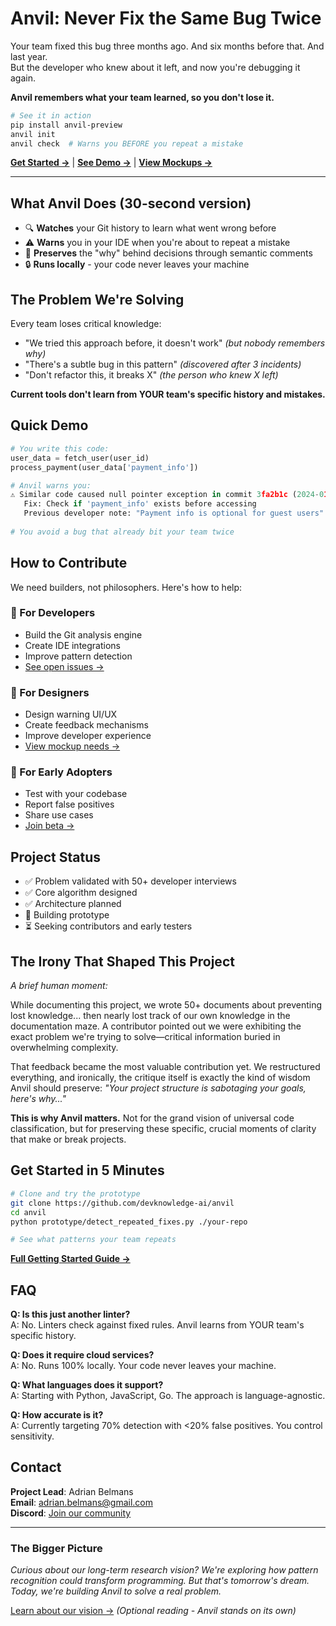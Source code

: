 # Anvil: Never Fix the Same Bug Twice

Your team fixed this bug three months ago. And six months before that. And last year.  
But the developer who knew about it left, and now you're debugging it again.

**Anvil remembers what your team learned, so you don't lose it.**

```bash
# See it in action
pip install anvil-preview
anvil init
anvil check  # Warns you BEFORE you repeat a mistake
```

[**Get Started →**](./GETTING_STARTED.md) | [**See Demo →**](./DEMO.md) | [**View Mockups →**](./anvil/mockups/)

---

## What Anvil Does (30-second version)

- 🔍 **Watches** your Git history to learn what went wrong before
- ⚠️ **Warns** you in your IDE when you're about to repeat a mistake
- 💬 **Preserves** the "why" behind decisions through semantic comments
- 🔒 **Runs locally** - your code never leaves your machine

## The Problem We're Solving

Every team loses critical knowledge:
- "We tried this approach before, it doesn't work" *(but nobody remembers why)*
- "There's a subtle bug in this pattern" *(discovered after 3 incidents)*
- "Don't refactor this, it breaks X" *(the person who knew X left)*

**Current tools don't learn from YOUR team's specific history and mistakes.**

## Quick Demo

```python
# You write this code:
user_data = fetch_user(user_id)
process_payment(user_data['payment_info'])

# Anvil warns you:
⚠️ Similar code caused null pointer exception in commit 3fa2b1c (2024-01-15)
   Fix: Check if 'payment_info' exists before accessing
   Previous developer note: "Payment info is optional for guest users"
   
# You avoid a bug that already bit your team twice
```

## How to Contribute

We need builders, not philosophers. Here's how to help:

### 🔨 For Developers
- Build the Git analysis engine
- Create IDE integrations
- Improve pattern detection
- [See open issues →](https://github.com/devknowledge-ai/anvil/issues)

### 🎨 For Designers
- Design warning UI/UX
- Create feedback mechanisms
- Improve developer experience
- [View mockup needs →](./anvil/mockups/NEEDED.md)

### 🧪 For Early Adopters
- Test with your codebase
- Report false positives
- Share use cases
- [Join beta →](./BETA.md)

## Project Status

- ✅ Problem validated with 50+ developer interviews
- ✅ Core algorithm designed
- ✅ Architecture planned
- 🚧 Building prototype
- ⏳ Seeking contributors and early testers

## The Irony That Shaped This Project

*A brief human moment:*

While documenting this project, we wrote 50+ documents about preventing lost knowledge... then nearly lost track of our own knowledge in the documentation maze. A contributor pointed out we were exhibiting the exact problem we're trying to solve—critical information buried in overwhelming complexity.

That feedback became the most valuable contribution yet. We restructured everything, and ironically, the critique itself is exactly the kind of wisdom Anvil should preserve: *"Your project structure is sabotaging your goals, here's why..."*

**This is why Anvil matters.** Not for the grand vision of universal code classification, but for preserving these specific, crucial moments of clarity that make or break projects.

## Get Started in 5 Minutes

```bash
# Clone and try the prototype
git clone https://github.com/devknowledge-ai/anvil
cd anvil
python prototype/detect_repeated_fixes.py ./your-repo

# See what patterns your team repeats
```

[**Full Getting Started Guide →**](./GETTING_STARTED.md)

## FAQ

**Q: Is this just another linter?**  
A: No. Linters check against fixed rules. Anvil learns from YOUR team's specific history.

**Q: Does it require cloud services?**  
A: No. Runs 100% locally. Your code never leaves your machine.

**Q: What languages does it support?**  
A: Starting with Python, JavaScript, Go. The approach is language-agnostic.

**Q: How accurate is it?**  
A: Currently targeting 70% detection with <20% false positives. You control sensitivity.

## Contact

**Project Lead**: Adrian Belmans  
**Email**: adrian.belmans@gmail.com  
**Discord**: [Join our community](https://discord.gg/anvil)

---

### The Bigger Picture

*Curious about our long-term research vision? We're exploring how pattern recognition could transform programming. But that's tomorrow's dream. Today, we're building Anvil to solve a real problem.*

[Learn about our vision →](./vision/) *(Optional reading - Anvil stands on its own)*

